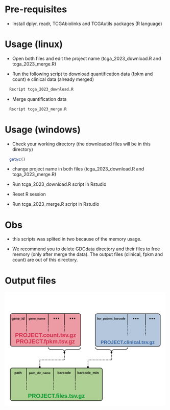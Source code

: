 
# Pre-requisites

- Install dplyr, readr, TCGAbiolinks and TCGAutils packages (R language)

# Usage (linux)

- Open both files and edit the project name (tcga_2023_download.R and tcga_2023_merge.R)

- Run the following script to download quantification data (fpkm and count) e clinical data (already merged)

```sh
  Rscript tcga_2023_download.R
```

- Merge quantification data

```sh
  Rscript tcga_2023_merge.R
```

# Usage (windows)

- Check your working directory (the downloaded files will be in this directory)

```R
  getwc()
```

- change project name in both files (tcga_2023_download.R and tcga_2023_merge.R)

- Run tcga_2023_download.R script in Rstudio

- Reset R session

- Run tcga_2023_merge.R script in Rstudio

# Obs

- this scripts was splited in two because of the memory usage.

- We recommend you to delete GDCdata directory and their files to free memory (only after merge the data). The output files (clinical, fpkm and count) are out of this directory.

# Output files

![output files](image/organogram.png)
